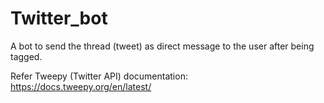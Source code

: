 # Twitter_bot
A bot to send the thread (tweet) as direct message to the user after being tagged.

Refer Tweepy (Twitter API) documentation:
https://docs.tweepy.org/en/latest/
